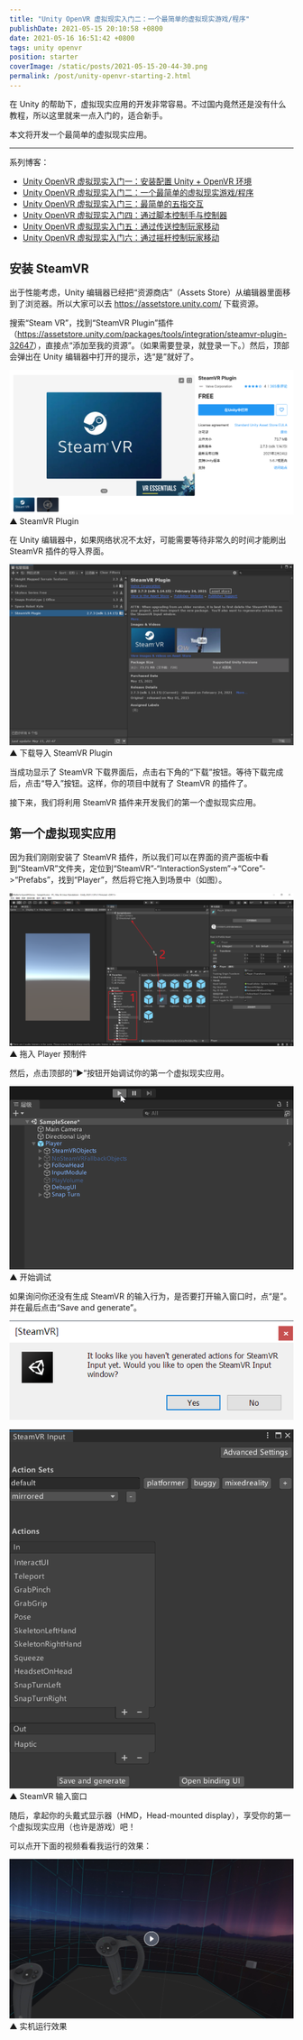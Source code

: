 ```yaml
---
title: "Unity OpenVR 虚拟现实入门二：一个最简单的虚拟现实游戏/程序"
publishDate: 2021-05-15 20:10:58 +0800
date: 2021-05-16 16:51:42 +0800
tags: unity openvr
position: starter
coverImage: /static/posts/2021-05-15-20-44-30.png
permalink: /post/unity-openvr-starting-2.html
---
```


在 Unity 的帮助下，虚拟现实应用的开发非常容易。不过国内竟然还是没有什么教程，所以这里就来一点入门的，适合新手。

本文将开发一个最简单的虚拟现实应用。

---

系列博客：

- [Unity OpenVR 虚拟现实入门一：安装配置 Unity + OpenVR 环境](https://blog.walterlv.com/post/unity-openvr-starting-1.html)
- [Unity OpenVR 虚拟现实入门二：一个最简单的虚拟现实游戏/程序](https://blog.walterlv.com/post/unity-openvr-starting-2.html)
- [Unity OpenVR 虚拟现实入门三：最简单的五指交互](https://blog.walterlv.com/post/unity-openvr-starting-3.html)
- [Unity OpenVR 虚拟现实入门四：通过脚本控制手与控制器](https://blog.walterlv.com/post/unity-openvr-starting-4.html)
- [Unity OpenVR 虚拟现实入门五：通过传送控制玩家移动](https://blog.walterlv.com/post/unity-openvr-starting-5.html)
- [Unity OpenVR 虚拟现实入门六：通过摇杆控制玩家移动](https://blog.walterlv.com/post/unity-openvr-starting-6.html)

<div id="toc"></div>

## 安装 SteamVR

出于性能考虑，Unity 编辑器已经把“资源商店”（Assets Store）从编辑器里面移到了浏览器。所以大家可以去 <https://assetstore.unity.com/> 下载资源。

搜索“Steam VR”，找到“SteamVR Plugin”插件（<https://assetstore.unity.com/packages/tools/integration/steamvr-plugin-32647>），直接点“添加至我的资源”。（如果需要登录，就登录一下。）然后，顶部会弹出在 Unity 编辑器中打开的提示，选“是”就好了。

[![SteamVR Plugin](/static/posts/2021-05-15-20-44-30.png)](https://assetstore.unity.com/packages/tools/integration/steamvr-plugin-32647)  
▲ SteamVR Plugin

在 Unity 编辑器中，如果网络状况不太好，可能需要等待非常久的时间才能刷出 SteamVR 插件的导入界面。

![下载导入 SteamVR Plugin](/static/posts/2021-05-15-20-48-35.png)  
▲ 下载导入 SteamVR Plugin

当成功显示了 SteamVR 下载界面后，点击右下角的“下载”按钮。等待下载完成后，点击“导入”按钮。这样，你的项目中就有了 SteamVR 的插件了。

接下来，我们将利用 SteamVR 插件来开发我们的第一个虚拟现实应用。

## 第一个虚拟现实应用

因为我们刚刚安装了 SteamVR 插件，所以我们可以在界面的资产面板中看到“SteamVR”文件夹，定位到“SteamVR”-“InteractionSystem”->“Core”->“Prefabs”，找到“Player”，然后将它拖入到场景中（如图）。

![拖入 Player 预制件](/static/posts/2021-05-15-20-51-41.png)  
▲ 拖入 Player 预制件

然后，点击顶部的“▶”按钮开始调试你的第一个虚拟现实应用。

![开始调试](/static/posts/2021-05-15-20-53-43.png)  
▲ 开始调试

如果询问你还没有生成 SteamVR 的输入行为，是否要打开输入窗口时，点“是”。并在最后点击“Save and generate”。

![是否打开 SteamVR 输入窗口](/static/posts/2021-05-15-20-55-07.png)

![SteamVR 输入窗口](/static/posts/2021-05-16-09-05-22.png)  
▲ SteamVR 输入窗口

随后，拿起你的头戴式显示器（HMD，Head-mounted display），享受你的第一个虚拟现实应用（也许是游戏）吧！

可以点开下面的视频看看我运行的效果：

[![实机运行效果](/static/posts/2021-05-15-21-02-24.png)](https://r302.cc/q0pQ321?platform=enpc&channel=copylink)  
▲ 实机运行效果


